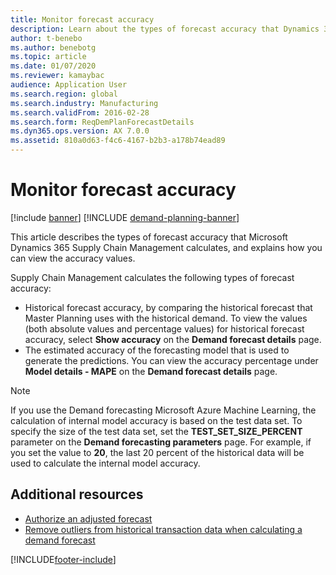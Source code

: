 ```yaml
---
title: Monitor forecast accuracy
description: Learn about the types of forecast accuracy that Dynamics 365 Supply Chain Management calculates, and explains how you can view the accuracy values.
author: t-benebo
ms.author: benebotg
ms.topic: article
ms.date: 01/07/2020
ms.reviewer: kamaybac
audience: Application User
ms.search.region: global
ms.search.industry: Manufacturing
ms.search.validFrom: 2016-02-28
ms.search.form: ReqDemPlanForecastDetails
ms.dyn365.ops.version: AX 7.0.0
ms.assetid: 810a0d63-f4c6-4167-b2b3-a178b74ead89
---
```


# Monitor forecast accuracy

[!include [banner](../includes/banner.md)]
[!INCLUDE [demand-planning-banner](../includes/demand-planning-banner.md)]

This article describes the types of forecast accuracy that Microsoft Dynamics 365 Supply Chain Management calculates, and explains how you can view the accuracy values.

Supply Chain Management calculates the following types of forecast accuracy:

- Historical forecast accuracy, by comparing the historical forecast that Master Planning uses with the historical demand. To view the values (both absolute values and percentage values) for historical forecast accuracy, select **Show accuracy** on the **Demand forecast details** page.
- The estimated accuracy of the forecasting model that is used to generate the predictions. You can view the accuracy percentage under **Model details - MAPE** on the **Demand forecast details** page.

> [!NOTE]
> If you use the Demand forecasting Microsoft Azure Machine Learning, the calculation of internal model accuracy is based on the test data set. To specify the size of the test data set, set the **TEST\_SET\_SIZE\_PERCENT** parameter on the **Demand forecasting parameters** page. For example, if you set the value to **20**, the last 20 percent of the historical data will be used to calculate the internal model accuracy.

## Additional resources

- [Authorize an adjusted forecast](authorize-adjusted-forecast.md)
- [Remove outliers from historical transaction data when calculating a demand forecast](remove-historical-outliers-calculating-demand-forecast.md)

[!INCLUDE[footer-include](../../includes/footer-banner.md)]
